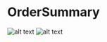 # OrderSummary

![alt text][photo]
![alt text][gif]

[photo]: https://i.imgur.com/A3i2aEv.png?1 "Shopify Order Summary"
[gif]: https://i.imgur.com/F9xzDTL.gif
